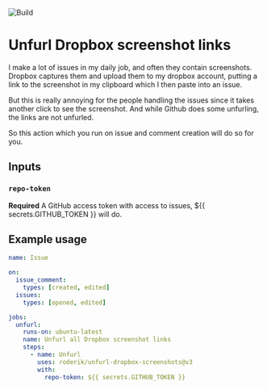 ![Build](https://github.com/roderik/unfurl-dropbox-screenshots/workflows/Build/badge.svg)

# Unfurl Dropbox screenshot links

I make a lot of issues in my daily job, and often they contain screenshots. 
Dropbox captures them and upload them to my dropbox account, putting a link to the
screenshot in my clipboard which I then paste into an issue.

But this is really annoying for the people handling the issues since it takes another
click to see the screenshot. And while Github does some unfurling, the links are not unfurled.

So this action which you run on issue and comment creation will do so for you.

## Inputs

### `repo-token`

**Required** A GitHub access token with access to issues, ${{ secrets.GITHUB_TOKEN }} will do.

## Example usage

```yaml
name: Issue

on:
  issue_comment:
    types: [created, edited]
  issues:
    types: [opened, edited]

jobs:
  unfurl:
    runs-on: ubuntu-latest
    name: Unfurl all Dropbox screenshot links
    steps:
      - name: Unfurl
        uses: roderik/unfurl-dropbox-screenshots@v3
        with:
          repo-token: ${{ secrets.GITHUB_TOKEN }}
